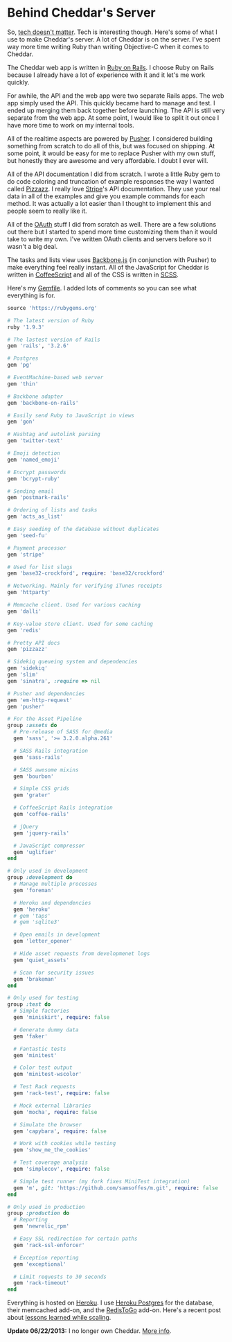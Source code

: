 # Behind Cheddar's Server

So, [tech doesn't matter](http://samsoff.es/posts/cheddar-lessons-so-far). Tech is interesting though. Here's some of what I use to make Cheddar's server. A lot of Cheddar is on the server. I've spent way more time writing Ruby than writing Objective-C when it comes to Cheddar.

The Cheddar web app is written in [Ruby on Rails](http://rubyonrails.org). I choose Ruby on Rails because I already have a lot of experience with it and it let's me work quickly.

For awhile, the API and the web app were two separate Rails apps. The web app simply used the API. This quickly became hard to manage and test. I ended up merging them back together before launching. The API is still very separate from the web app. At some point, I would like to split it out once I have more time to work on my internal tools.

All of the realtime aspects are powered by [Pusher](http://pusher.com). I considered building something from scratch to do all of this, but was focused on shipping. At some point, it would be easy for me to replace Pusher with my own stuff, but honestly they are awesome and very affordable. I doubt I ever will.

All of the API documentation I did from scratch. I wrote a little Ruby gem to do code coloring and truncation of example responses the way I wanted called [Pizzazz](http://github.com/samsoffes/pizzazz). I really love [Stripe](http://stripe.com)'s API documentation. They use your real data in all of the examples and give you example commands for each method. It was actually a lot easier than I thought to implement this and people seem to really like it.

All of the [OAuth](http://oauth.net/2) stuff I did from scratch as well. There are a few solutions out there but I started to spend more time customizing them than it would take to write my own. I've written OAuth clients and servers before so it wasn't a big deal.

The tasks and lists view uses [Backbone.js](http://backbonejs.org) (in conjunction with Pusher) to make everything feel really instant. All of the JavaScript for Cheddar is written in [CoffeeScript](http://coffeescript.org) and all of the CSS is written in [SCSS](http://sass-lang.com).

Here's my [Gemfile](http://gembundler.com/man/gemfile.5.html). I added lots of comments so you can see what everything is for.

``` ruby
source 'https://rubygems.org'

# The latest version of Ruby
ruby '1.9.3'

# The lastest version of Rails
gem 'rails', '3.2.6'

# Postgres
gem 'pg'

# EventMachine-based web server
gem 'thin'

# Backbone adapter
gem 'backbone-on-rails'

# Easily send Ruby to JavaScript in views
gem 'gon'

# Hashtag and autolink parsing
gem 'twitter-text'

# Emoji detection
gem 'named_emoji'

# Encrypt passwords
gem 'bcrypt-ruby'

# Sending email
gem 'postmark-rails'

# Ordering of lists and tasks
gem 'acts_as_list'

# Easy seeding of the database without duplicates
gem 'seed-fu'

# Payment processor
gem 'stripe'

# Used for list slugs
gem 'base32-crockford', require: 'base32/crockford'

# Networking. Mainly for verifying iTunes receipts
gem 'httparty'

# Memcache client. Used for various caching
gem 'dalli'

# Key-value store client. Used for some caching
gem 'redis'

# Pretty API docs
gem 'pizzazz'

# Sidekiq queueing system and dependencies
gem 'sidekiq'
gem 'slim'
gem 'sinatra', :require => nil

# Pusher and dependencies
gem 'em-http-request'
gem 'pusher'

# For the Asset Pipeline
group :assets do
  # Pre-release of SASS for @media
  gem 'sass', '>= 3.2.0.alpha.261'

  # SASS Rails integration
  gem 'sass-rails'

  # SASS awesome mixins
  gem 'bourbon'

  # Simple CSS grids
  gem 'grater'

  # CoffeeScript Rails integration
  gem 'coffee-rails'

  # jQuery
  gem 'jquery-rails'

  # JavaScript compressor
  gem 'uglifier'
end

# Only used in development
group :development do
  # Manage multiple processes
  gem 'foreman'

  # Heroku and dependencies
  gem 'heroku'
  # gem 'taps'
  # gem 'sqlite3'

  # Open emails in development
  gem 'letter_opener'

  # Hide asset requests from developmenet logs
  gem 'quiet_assets'

  # Scan for security issues
  gem 'brakeman'
end

# Only used for testing
group :test do
  # Simple factories
  gem 'miniskirt', require: false

  # Generate dummy data
  gem 'faker'

  # Fantastic tests
  gem 'minitest'

  # Color test output
  gem 'minitest-wscolor'

  # Test Rack requests
  gem 'rack-test', require: false

  # Mock external libraries
  gem 'mocha', require: false

  # Simulate the browser
  gem 'capybara', require: false

  # Work with cookies while testing
  gem 'show_me_the_cookies'

  # Test coverage analysis
  gem 'simplecov', require: false

  # Simple test runner (my fork fixes MiniTest integration)
  gem 'm', git: 'https://github.com/samsoffes/m.git', require: false
end

# Only used in production
group :production do
  # Reporting
  gem 'newrelic_rpm'

  # Easy SSL redirection for certain paths
  gem 'rack-ssl-enforcer'

  # Exception reporting
  gem 'exceptional'

  # Limit requests to 30 seconds
  gem 'rack-timeout'
end
```

Everything is hosted on [Heroku](http://heroku.com). I use [Heroku Postgres](http://postgres.heroku.com) for the database, their memcached add-on, and the [RedisToGo](http://redistogo.com/) add-on. Here's a recent post about [lessons learned while scaling](http://samsoff.es/posts/scaling-cheddar).

**Update 06/22/2013:** I no longer own Cheddar. [More info](http://soff.es/parting-ways-with-cheddar).
